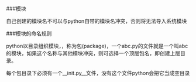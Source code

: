 ###模块

自己创建的模块名不可以与python自带的模块名冲突，否则将无法导入系统模块

###模块的命名规则

python以目录组织模块，，称为包(package)，一个abc.py的文件就是一个叫abc的模块，如果这个名称与其他模块冲突，则可选择一个顶层包名，即创建上层目录。

每个包目录下必须有一个__init.py__文件，没有这个文件python会把它当成空目录